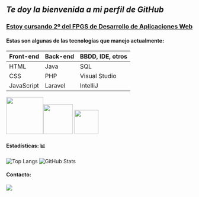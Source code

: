 ## _Te doy la bienvenida a mi perfil de GitHub_

### <ins>Estoy cursando 2º del FPGS de Desarrollo de Aplicaciones Web</ins>

#### Estas son algunas de las tecnologías que manejo actualmente:

Front-end | Back-end | BBDD, IDE, otros
---------- | ---------- | ----------
HTML | Java | SQL
CSS | PHP | Visual Studio
JavaScript | Laravel | IntelliJ

<img src="https://i.pinimg.com/originals/4a/75/25/4a7525f0f00df7f2aac5604b10cab82c.png" width="100px"><img src="https://img.utdstc.com/icon/d54/e1c/d54e1ca541ba7a220d54b2b0b39f450df49e42aeb848cd1552d02bfa89e17847:200" width="80px"> <img src="https://cdn-icons-png.flaticon.com/512/977/977624.png" width="65px">


#### Estadísticas: :bar_chart:

![Top Langs](https://github-readme-stats.vercel.app/api/top-langs/?username=maestredniel&layout=compact&langs_count=10)
![GitHub Stats](https://github-readme-stats.vercel.app/api?username=maestredniel&count_private=true&show_icons=true&hide_rank=true&count_private=true)

#### Contacto:

<a href="mailto:dmaestre.empleo@gmail.com"> <img src="https://img.shields.io/badge/Gmail-D14836?style=for-the-badge&logo=gmail&logoColor=white"> </a>
